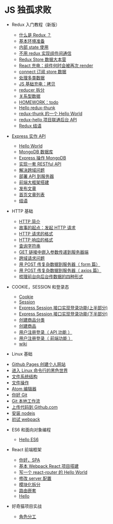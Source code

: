 # JS 独孤求败

* Redux 入门教程（新版）
  - [什么是 Redux ？](./redux/1-hello.md)
  - [基本环境准备](./redux/2-setup.md)
  - [内部 state 使用](./redux/3-state.md)
  - [不用 redux 实现组件间通信](./redux/4-change-parent.md)
  - [Redux Store 数据大本营](./redux/5-store.md)
  - [React 充电：组件何时会被再次 render](./redux/6-rerender.md)
  - [connect 订阅 store 数据](./redux/7-connect.md)
  - [处理多类数据](./redux/8-reducer-composition.md)
  - [JS 基础充电：拷贝](./redux/9-js-copy.md)
  - [reducer 拆分](./redux/10-combine-reducers.md)
  - [关系型数据](./redux/11-relation.md)
  - [HOMEWORK：todo](./redux/12-todo.md)
  - [Hello redux-thunk](./redux/13-thunk.md)
  - [redux-thunk 的一个 Hello World](./redux/14-hello-world.md)
  - [redux-hello 项目联通后台 API](./redux/15-use-api.md)
  - [Redux 结语](./redux/16-redux-end.md)


* [Express 实作 API](./express/index.md)
  - [Hello World](./express/1-hw.md)
  - [MongoDB 数据库](./express/2-mongodb.md)
  - [Express 操作 MongoDB](./express/3-mongoose.md)
  - [实现一套 RESTful API](./express/4-rest-api.md)
  - [解决跨域问题](./express/5-cors.md)
  - [部署 API 到服务器](./express/6-deploy-api.md)
  - [前端大框架搭建](./express/7-router.md)
  - [发布文章](./express/8-submit-post.md)
  - [首页文章列表](./express/9-post-list.md)
  - [结语](./express/10-end.md)



* HTTP 基础
  - [HTTP 简介](./http/1-http-intro.md)
  - [故事的起点：发起 HTTP 请求](./http/2-making-request.md)
  - [HTTP 请求的格式](./http/3-request.md)
  - [HTTP 响应的格式](./http/4-response.md)
  - [查询字符串](./http/5-query-string.md)
  - [GET 链接中嵌入参数传递到服务器端](./http/6-get-data.md)
  - [跨域请求问题](./http/7-cors.md)
  - [用 POST 传复杂数据到服务器（ form 篇）](./http/8-form.md)
  - [用 POST 传复杂数据到服务器（ axios 篇）](./http/9-axios.md)
  - [梳理前台向后台传数据的四种形式](./http/10-four-ways.md)


* COOKIE，SESSION 和登录态
  - [Cookie](./session/1-cookie.md)
  - [Session](./session/2-session.md)
  - [Express Session 接口实现登录功能(上半部分)](./session/3-session-demo-p1.md)
  - [Express Session 接口实现登录功能(下半部分)](./session/4-session-demo-p2.md)
  - [创建商品分类](./session/5-new-cat.md)
  - [创建商品](./session/6-new-product.md)
  - [用户注册登录（ API 功能 ）](./session/7-signup.md)
  - [用户注册登录（ 前端功能 ）](./session/8-signup-p2.md)
  - [wiki](./session/session-wiki.md)
*  Linux 基础
  - [Github Pages 创建个人网站](./linux/1-github-pages.md)
  - [进入 Linux 命令行的黑色世界](./linux/2-hello-linux.md)
  - [文件系统结构](./linux/3-file-sys.md)
  - [文件操作](./linux/4-file-man.md)
  - [Atom 编辑器](./linux/5-atom.md)
  - [你好 Git](./linux/6-hello-git.md)
  - [Git 本地工作流](./linux/7-local-git.md)
  - [上传代码到 Github.com](./linux/8-push.md)
  - [安装 nodejs](./linux/9-install-node.md)
  - [初试 webpack](./linux/10-webpack.md)

* ES6 和面向对象编程
  - [Hello ES6](./es6/es6-intro.md)

* React 前端框架

  - [你好，SPA](./react/1-router-spa.md)
  - [基本 Webpack React 项目搭建](./react/2-router-react.md)
  - [写一个 react-router 的 Hello World](./react/3-router-hello.md)
  - [修改 server 配置](./react/4-router-server.md)
  - [模块化拆分](./react/5-router-refactor.md)
  - [路由嵌套](./react/6-router-nest.md)
  - [Hello](./react/hello.md)


* 好奇猫项目实战
  - [角色分工](./haoqi/1-role.md)
